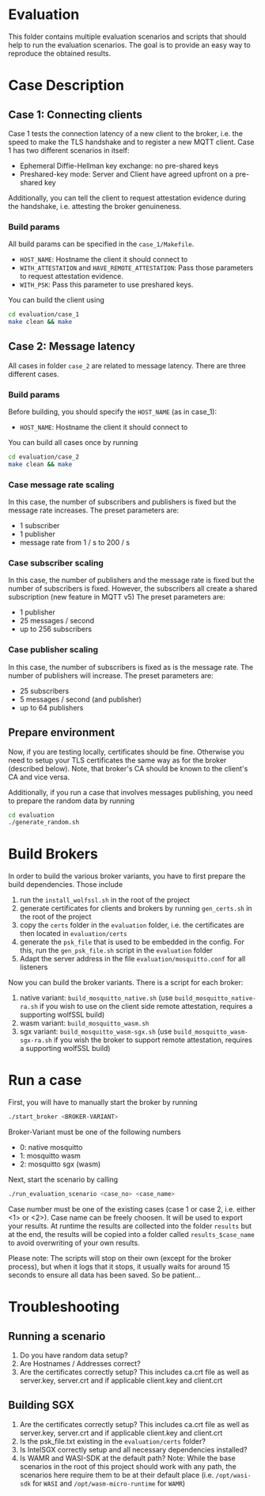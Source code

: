 # Evaluation
This folder contains multiple evaluation scenarios and scripts that should help to run the evaluation scenarios. The goal is to provide an easy way to reproduce the obtained results.

# Case Description

## Case 1: Connecting clients
Case 1 tests the connection latency of a new client to the broker, i.e. the speed to make the TLS handshake and to register a new MQTT client.
Case 1 has two different scenarios in itself:
* Ephemeral Diffie-Hellman key exchange: no pre-shared keys
* Preshared-key mode: Server and Client have agreed upfront on a pre-shared key

Additionally, you can tell the client to request attestation evidence during the handshake, i.e. attesting the broker genuineness.

### Build params
All build params can be specified in the `case_1/Makefile`.
* `HOST_NAME`: Hostname the client it should connect to
* `WITH_ATTESTATION` and `HAVE_REMOTE_ATTESTATION`: Pass those parameters to request attestation evidence.
* `WITH_PSK`: Pass this parameter to use preshared keys.

You can build the client using
````bash
cd evaluation/case_1
make clean && make
````

## Case 2: Message latency
All cases in folder `case_2` are related to message latency. There are three different cases.

### Build params
Before building, you should specify the ``HOST_NAME`` (as in case_1):
* `HOST_NAME`: Hostname the client it should connect to 

You can build all cases once by running
````bash
cd evaluation/case_2
make clean && make
````

### Case message rate scaling
In this case, the number of subscribers and publishers is fixed but the message rate increases.
The preset parameters are:
* 1 subscriber
* 1 publisher
* message rate from 1 / s to 200 / s

### Case subscriber scaling
In this case, the number of publishers and the message rate is fixed but the number of subscribers is fixed. However, the subscribers all create a shared subscription (new feature in MQTT v5)
The preset parameters are:
* 1 publisher
* 25 messages / second
* up to 256 subscribers

### Case publisher scaling
In this case, the number of subscribers is fixed as is the message rate. The number of publishers will increase.
The preset parameters are:
* 25 subscribers
* 5 messages / second (and publisher)
* up to 64 publishers

## Prepare environment
Now, if you are testing locally, certificates should be fine. Otherwise you need to setup your TLS certificates the same way as for the broker (described below). Note, that broker's CA should be known to the client's CA and vice versa. 

Additionally, if you run a case that involves messages publishing, you need to prepare the random data by running
````bash
cd evaluation
./generate_random.sh
````

# Build Brokers
In order to build the various broker variants, you have to first prepare the build dependencies. Those include
1. run the `install_wolfssl.sh` in the root of the project
2. generate certificates for clients and brokers by running `gen_certs.sh` in the root of the project
3. copy the `certs` folder in the `evaluation` folder, i.e. the certificates are then located in `evaluation/certs`
4. generate the `psk_file` that is used to be embedded in the config. For this, run the `gen_psk_file.sh` script in the `evaluation` folder
5. Adapt the server address in the file `evaluation/mosquitto.conf` for all listeners

Now you can build the broker variants. There is a script for each broker:
1. native variant: `build_mosquitto_native.sh` (use `build_mosquitto_native-ra.sh` if you wish to use on the client side remote attestation, requires a supporting wolfSSL build)
2. wasm variant: `build_mosquitto_wasm.sh`
3. sgx variant: `build_mosquitto_wasm-sgx.sh` (use `build_mosquitto_wasm-sgx-ra.sh` if you wish the broker to support remote attestation, requires a supporting wolfSSL build)

# Run a case
First, you will have to manually start the broker by running
```bash
./start_broker <BROKER-VARIANT>
```
Broker-Variant must be one of the following numbers

* 0: native mosquitto
* 1: mosquitto wasm
* 2: mosquitto sgx (wasm)

Next, start the scenario by calling
```bash
./run_evaluation_scenario <case_no> <case_name>
```
Case number must be one of the existing cases (case 1 or case 2, i.e. either <1> or <2>).
Case name can be freely choosen. It will be used to export your results. At runtime the results are collected into the folder `results` but at the end, the results will be copied into a folder called `results_$case_name` to avoid overwriting of your own results. 

Please note: The scripts will stop on their own (except for the broker process), but when it logs that it stops, it usually waits for around 15 seconds to ensure all data has been saved. So be patient...

# Troubleshooting

## Running a scenario
1. Do you have random data setup?
2. Are Hostnames / Addresses correct?
3. Are the certificates correctly setup? This includes ca.crt file as well as server.key, server.crt and if applicable client.key and client.crt

## Building SGX
1. Are the certificates correctly setup? This includes ca.crt file as well as server.key, server.crt and if applicable client.key and client.crt
2. Is the psk_file.txt existing in the `evaluation/certs` folder?
3. Is IntelSGX correctly setup and all necessary dependencies installed?
4. Is WAMR and WASI-SDK at the default path? Note: While the base scenarios in the root of this project should work with any path, the scenarios here require them to be at their default place (i.e. `/opt/wasi-sdk` for `WASI` and `/opt/wasm-micro-runtime` for `WAMR`)